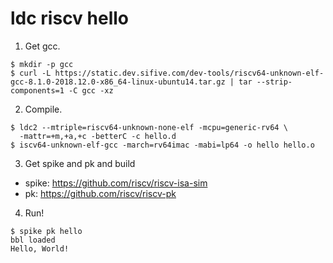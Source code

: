 # ldc riscv hello

1. Get gcc.

```console
$ mkdir -p gcc
$ curl -L https://static.dev.sifive.com/dev-tools/riscv64-unknown-elf-gcc-8.1.0-2018.12.0-x86_64-linux-ubuntu14.tar.gz | tar --strip-components=1 -C gcc -xz
```

2. Compile.

```console
$ ldc2 --mtriple=riscv64-unknown-none-elf -mcpu=generic-rv64 \
  -mattr=+m,+a,+c -betterC -c hello.d
$ iscv64-unknown-elf-gcc -march=rv64imac -mabi=lp64 -o hello hello.o
```

3. Get spike and pk and build

- spike: https://github.com/riscv/riscv-isa-sim
- pk: https://github.com/riscv/riscv-pk

4. Run!

```console
$ spike pk hello
bbl loaded
Hello, World!
```
